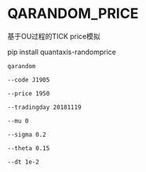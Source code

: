 # QARANDOM_PRICE


基于OU过程的TICK price模拟

 
pip install quantaxis-randomprice


```
qarandom 

--code J1905 

--price 1950 

--tradingday 20181119  

--mu 0

--sigma 0.2 

--theta 0.15 

--dt 1e-2
```